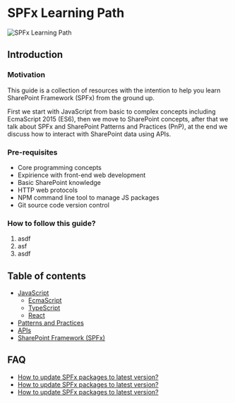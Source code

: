 # SPFx Learning Path
![SPFx Learning Path](https://blog.ch.atosconsulting.com/wp-content/uploads/2017/05/sharepoint-banner.png "SPFx Learning Path")

## Introduction
### Motivation
This guide is a collection of resources with the intention to help you learn SharePoint Framework (SPFx) from the ground up.

First we start with JavaScript from basic to complex concepts including EcmaScript 2015 (ES6), then we move to SharePoint concepts, after that we talk about SPFx and SharePoint Patterns and Practices (PnP), at the end we discuss how to interact with SharePoint data using APIs.

### Pre-requisites
  * Core programming concepts
  * Expirience with front-end web development
  * Basic SharePoint knowledge
  * HTTP web protocols
  * NPM command line tool to manage JS packages
  * Git source code version control

### How to follow this guide?
  1. asdf
  2. asf
  3. asdf

## Table of contents
  * [JavaScript](./JavaScript/javascript.md)
    * [EcmaScript](./JavaScript/ecmascript.md)
    * [TypeScript](./JavaScript/typescript.md)
    * [React](./JavaScript/react.md)
  * [Patterns and Practices](./PnP)
  * [APIs](./APIs)
  * [SharePoint Framework (SPFx)](./SPFx)

## FAQ
  * [How to update SPFx packages to latest version?](https://github.com/SharePoint/sp-dev-docs/blob/master/docs/spfx/update-latest-packages.md)
  * [How to update SPFx packages to latest version?](https://github.com/SharePoint/sp-dev-docs/blob/master/docs/spfx/update-latest-packages.md)
  * [How to update SPFx packages to latest version?](https://github.com/SharePoint/sp-dev-docs/blob/master/docs/spfx/update-latest-packages.md)